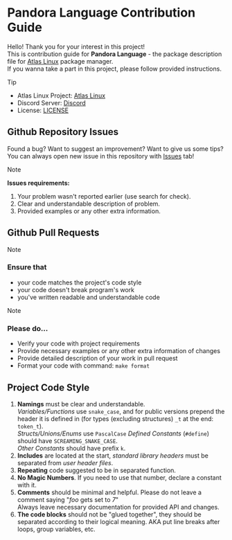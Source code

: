 [Discord]: https://discord.gg/DmxAne5hcA
[Atlas Linux]: https://github.com/AtlasLinux
[LICENSE]: https://github.com/AtlasLinux/pnd-language/blob/main/LICENSE
[Issues]: https://github.com/AtlasLinux/pnd-language/issues

# Pandora Language Contribution Guide
Hello! Thank you for your interest in this project! <br/>
This is contribution guide for **Pandora Language** - the package description file for [Atlas Linux] package manager. <br/>
If you wanna take a part in this project, please follow provided instructions.

> [!TIP]
> - Atlas Linux Project: [Atlas Linux]
> - Discord Server: [Discord]
> - License: [LICENSE]

## Github Repository Issues
Found a bug? Want to suggest an improvement? Want to give us some tips? <br/>
You can always open new issue in this repository with [Issues] tab!

> [!NOTE]
> **Issues requirements:**
> 1. Your problem wasn't reported earlier (use search for check).
> 2. Clear and understandable description of problem.
> 3. Provided examples or any other extra information.

## Github Pull Requests
> [!NOTE]
> ### Ensure that
> - your code matches the project's code style
> - your code doesn't break program's work
> - you've written readable and understandable code

> [!NOTE]
> ### Please do...
> - Verify your code with project requirements
> - Provide necessary examples or any other extra information of changes
> - Provide detailed description of your work in pull request
> - Format your code with command: `make format`

## Project Code Style
1. **Namings** must be clear and understandable. <br/>
_Variables/Functions_ use `snake_case`, and for public versions prepend the header it is defined in (for types (excluding structures) `_t` at the end: `token_t`). <br/>
_Structs/Unions/Enums_ use `PascalCase`
_Defined Constants_ (`#define`) should have `SCREAMING_SNAKE_CASE`. <br/>
_Other Constants_ should have prefix `k`. <br/>
3. **Includes** are located at the start, _standard library headers_ must be separated from _user header files_.
4. **Repeating** code suggested to be in separated function.
5. **No Magic Numbers**. If you need to use that number, declare a constant with it.
6. **Comments** should be minimal and helpful. Please do not leave a comment saying \"_foo_ gets set to _7_\" <br/>
Always leave necessary documentation for provided API and changes.
7. **The code blocks** should not be "glued together", they should be separated according to their logical meaning. AKA put line breaks after loops, group variables, etc.
